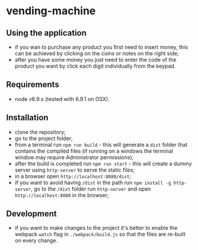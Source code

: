 # vending-machine

## Using the application
- if you wan to purchase any product you first need to insert money, this can be achieved by clicking on the coins or notes on the right side;
- after you have some money you just need to enter the code of the product you want by click each digit individually from the keypad.

## Requirements
- node v6.9.x (tested with 6.9.1 on OSX).

## Installation
- clone the repository;
- go to the project folder;
- from a terminal run `npm run build` - this will generate a `dist` folder that contains the compiled files (if running on a windows the terminal window may require Administrator permissions);
- after the build is completed run `npm run start` - this will create a dummy server using `http-server` to serve the static files;
- in a browser open `http://localhost:8080/dist`;
- if you want to avoid having `/dist` in the path run `npm install -g http-server`, go to the `/dist` folder run `http-server` and open `http://localhost:8080` in the browser;

## Development
- if you want to make changes to the project it's better to enable the webpack `watch` flag in `./webpack/build.js` so that the files are re-built on every change.

